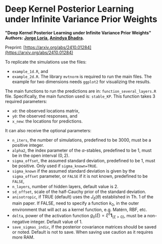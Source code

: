 # Deep Kernel Posterior Learning under Infinite Variance Prior Weights 

**"Deep Kernel Posterior Learning under Infinite Variance Prior Weights" Authors: [Jorge Loría](https://loriaj.github.io/), [Anindya Bhadra](https://www.stat.purdue.edu/~bhadra/).** 

Preprint: [https://arxiv.org/abs/2410.01284](https://arxiv.org/abs/2410.01284)

To replicate the simulations use the files: 
- `example_1d.R`, and
- `example_2d.R`.
The library `mvtnorm` is required to run the main files. The example for two dimensions needs `ggplot2` for visualizing the results.

The main functions to run the predictions are in: `function_several_layers.R` file. Specifically, the main function used is: `stable_KP`. This function takes 3 required parameters:

- `x0`: the observed locations matrix,
- `y0`: the observed responses, and
- `x_new`: the locations for predictions.
 
It can also receive the optional parameters:
- `n_iters`, the number of simulations, predefined to be 3000, must be a positive integer. 
- `alpha2`, the index parameter of the $\alpha$-stables, predefined to be 1, must be in the open interval $(0,2)$.
- `sigma_offset`, the assumed standard deviation, predefined to be 1, must be positive. Only used if `sigma_known=TRUE`.
- `sigma_known` if the assumed standard deviation is given by the `sigma_offset` parameter, or `FALSE` if it is not known, predefined to be `FALSE`,
- `n_layers`, number of hidden layers, default value is 2.
- `sd_offset`, scale of the half-Cauchy prior of the standard deviation.
- `anisotropic`, if TRUE (default) uses the $J_\delta(\theta)$ established in Th. 1 of the main paper. If FALSE, need to specify a function $k_0$, in the outer environment that will act as a kernel function, e.g. Matérn, RBF, etc.  
- `delta`, power of the activation function $g_\delta(\xi)=\xi^\delta \mathbf{1}_{\{\xi >0\}}$, must be a non-negative integer. Default value of 1.
- `save_sigmas_indic`, if the posterior covariance matrices should be saved or noted. Default is not to save. When saving use caution as it requires more RAM.


